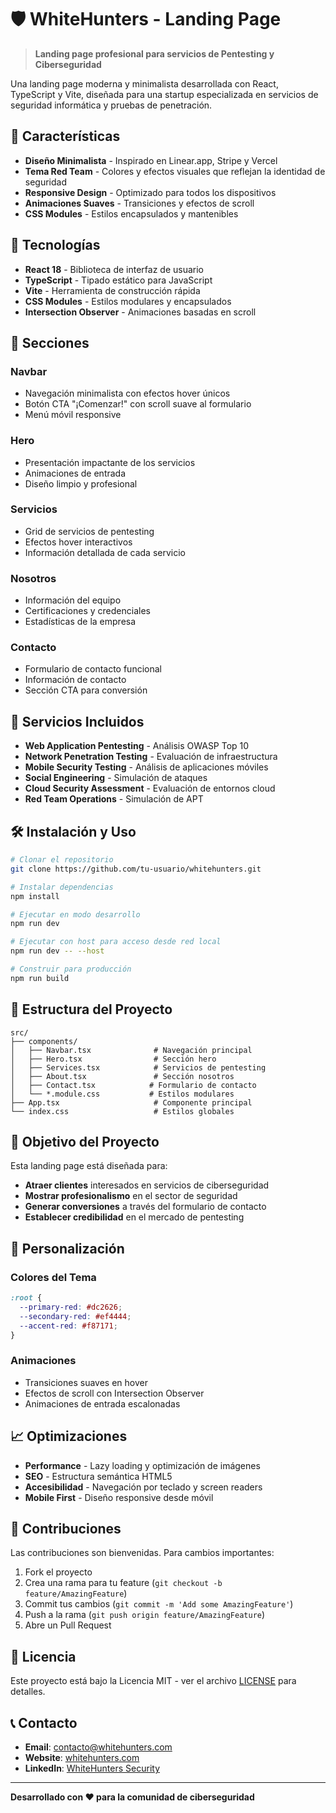 # 🛡️ WhiteHunters - Landing Page

> **Landing page profesional para servicios de Pentesting y Ciberseguridad**

Una landing page moderna y minimalista desarrollada con React, TypeScript y Vite, diseñada para una startup especializada en servicios de seguridad informática y pruebas de penetración.

## 🎯 **Características**

- **Diseño Minimalista** - Inspirado en Linear.app, Stripe y Vercel
- **Tema Red Team** - Colores y efectos visuales que reflejan la identidad de seguridad
- **Responsive Design** - Optimizado para todos los dispositivos
- **Animaciones Suaves** - Transiciones y efectos de scroll
- **CSS Modules** - Estilos encapsulados y mantenibles

## 🚀 **Tecnologías**

- **React 18** - Biblioteca de interfaz de usuario
- **TypeScript** - Tipado estático para JavaScript
- **Vite** - Herramienta de construcción rápida
- **CSS Modules** - Estilos modulares y encapsulados
- **Intersection Observer** - Animaciones basadas en scroll

## 📱 **Secciones**

### **Navbar**
- Navegación minimalista con efectos hover únicos
- Botón CTA "¡Comenzar!" con scroll suave al formulario
- Menú móvil responsive

### **Hero**
- Presentación impactante de los servicios
- Animaciones de entrada
- Diseño limpio y profesional

### **Servicios**
- Grid de servicios de pentesting
- Efectos hover interactivos
- Información detallada de cada servicio

### **Nosotros**
- Información del equipo
- Certificaciones y credenciales
- Estadísticas de la empresa

### **Contacto**
- Formulario de contacto funcional
- Información de contacto
- Sección CTA para conversión

## 🎨 **Servicios Incluidos**

- **Web Application Pentesting** - Análisis OWASP Top 10
- **Network Penetration Testing** - Evaluación de infraestructura
- **Mobile Security Testing** - Análisis de aplicaciones móviles
- **Social Engineering** - Simulación de ataques
- **Cloud Security Assessment** - Evaluación de entornos cloud
- **Red Team Operations** - Simulación de APT

## 🛠️ **Instalación y Uso**

```bash
# Clonar el repositorio
git clone https://github.com/tu-usuario/whitehunters.git

# Instalar dependencias
npm install

# Ejecutar en modo desarrollo
npm run dev

# Ejecutar con host para acceso desde red local
npm run dev -- --host

# Construir para producción
npm run build
```

## 📁 **Estructura del Proyecto**

```
src/
├── components/
│   ├── Navbar.tsx              # Navegación principal
│   ├── Hero.tsx                # Sección hero
│   ├── Services.tsx            # Servicios de pentesting
│   ├── About.tsx               # Sección nosotros
│   ├── Contact.tsx            # Formulario de contacto
│   └── *.module.css           # Estilos modulares
├── App.tsx                     # Componente principal
└── index.css                   # Estilos globales
```

## 🎯 **Objetivo del Proyecto**

Esta landing page está diseñada para:

- **Atraer clientes** interesados en servicios de ciberseguridad
- **Mostrar profesionalismo** en el sector de seguridad
- **Generar conversiones** a través del formulario de contacto
- **Establecer credibilidad** en el mercado de pentesting

## 🔧 **Personalización**

### **Colores del Tema**
```css
:root {
  --primary-red: #dc2626;
  --secondary-red: #ef4444;
  --accent-red: #f87171;
}
```

### **Animaciones**
- Transiciones suaves en hover
- Efectos de scroll con Intersection Observer
- Animaciones de entrada escalonadas

## 📈 **Optimizaciones**

- **Performance** - Lazy loading y optimización de imágenes
- **SEO** - Estructura semántica HTML5
- **Accesibilidad** - Navegación por teclado y screen readers
- **Mobile First** - Diseño responsive desde móvil

## 🤝 **Contribuciones**

Las contribuciones son bienvenidas. Para cambios importantes:

1. Fork el proyecto
2. Crea una rama para tu feature (`git checkout -b feature/AmazingFeature`)
3. Commit tus cambios (`git commit -m 'Add some AmazingFeature'`)
4. Push a la rama (`git push origin feature/AmazingFeature`)
5. Abre un Pull Request

## 📄 **Licencia**

Este proyecto está bajo la Licencia MIT - ver el archivo [LICENSE](LICENSE) para detalles.

## 📞 **Contacto**

- **Email**: contacto@whitehunters.com
- **Website**: [whitehunters.com](https://whitehunters.com)
- **LinkedIn**: [WhiteHunters Security](https://linkedin.com/company/whitehunters)

---

**Desarrollado con ❤️ para la comunidad de ciberseguridad**